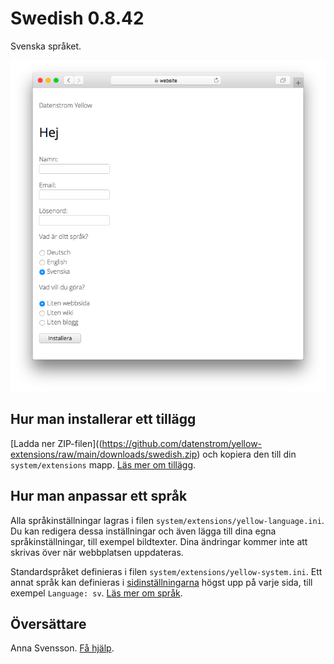 # Swedish 0.8.42

Svenska språket.

<p align="center"><img src="swedish-screenshot.png?raw=true" alt="Skärmdump"></p>

## Hur man installerar ett tillägg

[Ladda ner ZIP-filen]((https://github.com/datenstrom/yellow-extensions/raw/main/downloads/swedish.zip) och kopiera den till din `system/extensions` mapp. [Läs mer om tillägg](https://github.com/annaesvensson/yellow-update/tree/main/README-sv.md).

## Hur man anpassar ett språk

Alla språkinställningar lagras i filen `system/extensions/yellow-language.ini`. Du kan redigera dessa inställningar och även lägga till dina egna språkinställningar, till exempel bildtexter. Dina ändringar kommer inte att skrivas över när webbplatsen uppdateras.

Standardspråket definieras i filen `system/extensions/yellow-system.ini`. Ett annat språk kan definieras i [sidinställningarna](https://github.com/annaesvensson/yellow-core/tree/main/README-sv.md#inställningar-page) högst upp på varje sida, till exempel `Language: sv`. [Läs mer om språk](https://datenstrom.se/sv/yellow/help/how-to-customise-a-language).

## Översättare

Anna Svensson. [Få hjälp](https://datenstrom.se/sv/yellow/help/).
